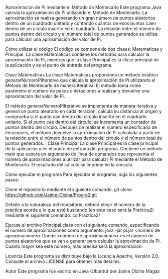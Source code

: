 Aproximación de Pi mediante el Método de Montecarlo
Este programa Java calcula la aproximación de Pi utilizando el Método de Montecarlo. La aproximación se realiza generando un gran número de puntos aleatorios dentro de un cuadrado unitario y contando cuántos de esos puntos caen dentro de un círculo inscrito en el cuadrado. La relación entre el número de puntos dentro del círculo y el número total de puntos generados se utiliza para calcular una aproximación del valor de Pi.

Cómo utilizar el código
El código se compone de dos clases: Matematicas y Principal. La clase Matematicas contiene los métodos para calcular la aproximación de Pi, mientras que la clase Principal es la clase principal de la aplicación y es el punto de entrada del programa.

Clase Matematicas
La clase Matematicas proporciona un método estático generarNumeroPiIterativo que calcula la aproximación de Pi utilizando el Método de Montecarlo de manera iterativa. El método toma como parámetro el número de pasos o iteraciones a realizar y devuelve una aproximación del valor de Pi.

El método generarNumeroPiIterativo se implementa de manera iterativa y genera un punto aleatorio en cada iteración, calcula su distancia al origen y comprueba si el punto cae dentro del círculo inscrito en el cuadrado unitario. Si el punto cae dentro del círculo, se incrementa un contador de puntos dentro del círculo. Después de realizar el número especificado de iteraciones, el método devuelve la aproximación de Pi calculada a partir de la relación entre el número de puntos dentro del círculo y el número total de puntos generados.
i
Clase Principal
La clase Principal es la clase principal de la aplicación y es el punto de entrada del programa. Contiene un método main que espera un argumento de línea de comandos que representa el número de aproximaciones a utilizar para calcular Pi mediante el Método de Montecarlo. El resultado del cálculo se imprime en la consola.

Cómo ejecutar el programa
Para ejecutar el programa, siga los siguientes pasos:

Clone el repositorio mediante el siguiente comando:
git clone https://github.com/Jaime-Olcina/Progra2.git

Debido a la naturaleza del repositorio, deberá elegir el número de la práctica acorde a lo que esté buscando (en este caso será la Practica2) mediante el siguiente comando:
cd Practica2/

Ejecute el archivo Principal.class con el siguiente comando, especificando el número de aproximaciones como argumento:
java -jar pi.jar <número de aproximaciones>
Donde <número de aproximaciones> es el número de puntos aleatorios que se van a generar para calcular la aproximación de Pi. Cuanto mayor sea este número, más precisa será la aproximación.

Licencia
Este programa se distribuye bajo la Licencia Apache, Versión 2.0. Consulte el archivo LICENSE para obtener más detalles.

Autor
Este programa fue escrito en Java (Ubuntu) por Jaime Olcina Magaz
